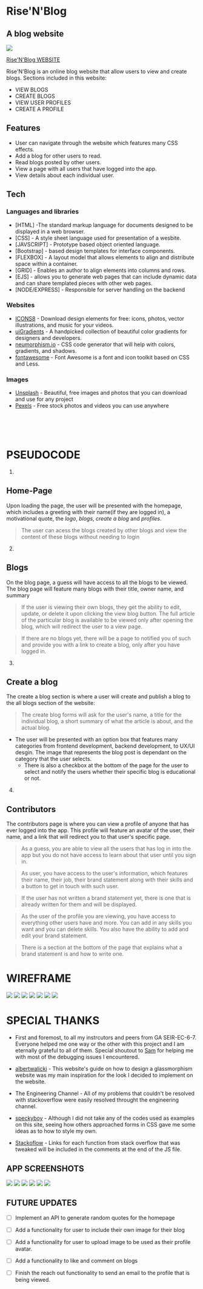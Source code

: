 # Rise'N'Blog
## A blog website


![](public/images/logo.png)

[Rise'N'Blog WEBSITE](https://risenblog.herokuapp.com/)

Rise'N'Blog is an online blog website that allow users to view and create blogs. Sections included in this website:

- VIEW BLOGS
- CREATE BLOGS
- VIEW USER PROFILES
- CREATE A PROFILE


## Features

- User can navigate through the website which features many CSS effects.
- Add a blog for other users to read. 
- Read blogs posted by other users.
- View a page with all users that have logged into the app.
- View details about each individual user.

## Tech

### Languages and libraries

- [HTML] -The standard markup language for documents designed to be displayed in a web browser. 
- [CSS] - A style sheet language used for presentation of a wesbite.
- [JAVSCRIPT] - Prototype based object oriented language.
- [Bootstrap] - based design templates for interface components.
- [FLEXBOX] -  A layout model that allows elements to align and distribute space within a container. 
- [GRID] - Enables an author to align elements into columns and rows.
- [EJS] -  allows you to generate web pages that can include dynamic data and can share templated pieces with other web pages.
- [NODE/EXPRESS] - Responsible for server handling on the backend

### Websites
- [ICONS8](https://icons8.com/) - Download design elements for free: icons, photos, vector illustrations, and music for your videos.
- [uiGradients](https://uigradients.com/#Venice) - A handpicked collection of beautiful color gradients for designers and developers​.
- [neumorphism.io](https://neumorphism.io/#e0e0e0) - CSS code generator that will help with colors, gradients, and shadows.
- [fontawesome](https://fontawesome.com/) - Font Awesome is a font and icon toolkit based on CSS and Less.

### Images
- [Unsplash](https://www.unsplash.com/) - Beautiful, free images and photos that you can download and use for any project
- [Pexels](https://pexels.com/) - Free stock photos and videos you can use anywhere

<br> <br>
<br>



# PSEUDOCODE

1.
 ## Home-Page <br>
Upon loading the page, the user will be presented with the homepage, which includes a greeting with their name(if they are logged in), a motivational quote, the _logo_, _blogs_, _create a blog_ and _profiles_.
    
>The user can acess the blogs created by other blogs and view the content of these blogs without needing to login
2. 
## Blogs <br>
On the blog page, a guess will have access to all the blogs to be viewed. The blog page will feature many blogs with their title, owner name, and summary
> If the user is viewing their own blogs, they get the ability to edit, update, or delete it upon clicking the view blog button. The full article of the particular blog is available to be viewed only after opening the blog, which will redirect the user to a view page.

>If there are no blogs yet, there will be a page to notified you of such and provide you with a link to create a blog, only after you have logged in.





3.

 ## Create a blog <br>
The create a blog section is where a user will create and publish a blog to the all blogs section of the website:
    
>The create blog forms will ask for the user's name, a title for the individual blog, a short summary of what the article is about, and the actual blog.

- The user will be presented with an option box that features many categories from frontend development, backend development, to UX/UI desgin. The image that represents the blog post is dependant on the category that the user selects. <br>
    - There is also a checkbox at the bottom of the page for the user to select and notify the users whether their specific blog is educational or not. <br>

4.
## Contributors <br>
The contributors page is where you can view a profile of anyone that has ever logged into the app. This profile will feature an avatar of the user, their name, and a link that will redirect you to that user's specific page.
> As a guess, you are able to view all the users that has log in into the app but you do not have access to learn about that user until you sign in.


> As user, you have access to the user's information, which features their name, their job, their brand statement along with their skills and a button to get in touch with such user.

> If the user has not written a brand statement yet, there is one that is already written for them and will be displayed.


> As the user of the profile you are viewing, you have access to everything other users have and more. You can add in any skills you want and you can delete skills. You also have the ability to add and edit your brand statement. 

>There is a section at the bottom of the page that explains what a brand statement is and how to write one.
            


 # WIREFRAME

![](public/images/wireframe1.png)
![](public/images/wireframe2.png)
![](public/images/wireframe6.png)
![](public/images/wireframe2.png)
![](public/images/wireframe3.png)
![](public/images/wireframe4.png)
![](public/images/trello.png)


# SPECIAL THANKS
- First and foremost, to all my instrcutors and peers from GA SEIR-EC-6-7. Everyone helped me one way or the other with this project and I am eternally grateful to all of them. Special shoutout to [Sam](https://www.linkedin.com/in/samuel-gemberling/) for helping me with most of the debugging issues I encountered.

- [albertwalicki](https://www.albertwalicki.com/glassmorphism-how-to-create) - This website's guide on how to design a glassmorphism website was my main inspiration for the look I decided to implement on the website.

- The Engineering Channel - All of my problems that couldn't be resolved with stackoverflow were easily resolved throught the engineering channel.

- [speckyboy](https://speckyboy.com/code-snippet-form-ui/) - Although I did not take any of the codes used as examples on this site, seeing how others approached forms in CSS gave me some ideas as to how to style my own.


- [Stackoflow](www.stackoverflow.com) - Links for each function from stack overflow that was tweaked will be included in the comments at the end of the JS file.

## APP SCREENSHOTS
![](public/images/screen1.png)
![](public/images/screen2.png)
![](public/images/screen3.png)
![](public/images/screen4.png)
![](public/images/screen5.png) ![](public/images/screen6.png)




## FUTURE UPDATES

- [ ] Implement an API to generate random quotes for the homepage
- [ ] Add a functionality for user to include their own image for their blog
- [ ] Add a functionality for user to upload image to be used as their profile avatar.
- [ ] Add a functionality to like and comment on blogs
- [ ] Finish the reach out functionality to send an email to the profile that is being viewed.




 
 
 